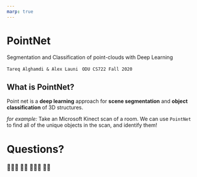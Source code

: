 ```yaml
---
marp: true
--- 
```


<!--
theme: gaia
class:
 - invert
headingDivider: 2 
paginate: true
-->

<!--
_class:
 - lead
 - invert
-->

# PointNet
Segmentation and Classification of point-clouds with Deep Learning

`Tareq Alghamdi & Alex Launi`
` ODU CS722 Fall 2020`

## What is PointNet?
Point net is a **deep learning** approach for **scene segmentation** and **object classification** of 3D structures.

*for example:* Take an Microsoft Kinect scan of a room. We can use `PointNet` to find all of the unique objects in the scan, and identify them!

# Questions?
<!--
_class:
 - lead
 - invert
-->
### 🙋🏿‍♂️ 🙋🏻 🙋🏽‍♀️ 🙋‍♂️


